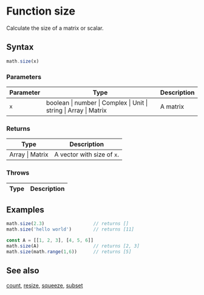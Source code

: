 <!-- Note: This file is automatically generated from source code comments. Changes made in this file will be overridden. -->

# Function size

Calculate the size of a matrix or scalar.


## Syntax

```js
math.size(x)
```

### Parameters

Parameter | Type | Description
--------- | ---- | -----------
`x` | boolean &#124; number &#124; Complex &#124; Unit &#124; string &#124; Array &#124; Matrix | A matrix

### Returns

Type | Description
---- | -----------
Array &#124; Matrix | A vector with size of `x`.


### Throws

Type | Description
---- | -----------


## Examples

```js
math.size(2.3)                  // returns []
math.size('hello world')        // returns [11]

const A = [[1, 2, 3], [4, 5, 6]]
math.size(A)                    // returns [2, 3]
math.size(math.range(1,6))      // returns [5]
```


## See also

[count](count.md),
[resize](resize.md),
[squeeze](squeeze.md),
[subset](subset.md)
